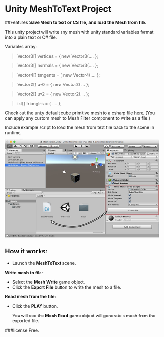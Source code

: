 # Unity MeshToText Project

##Features
**Save Mesh to text or CS file, and load the Mesh from file.**

This unity project will write any mesh with unity standard variables format into a plain text or C# file.

Variables array: 
> Vector3[] vertices = { new Vector3(.... };

> Vector3[] normals = { new Vector3(.... };

> Vector4[] tangents = { new Vector4(.... };

> Vector2[] uv0 = { new Vector2(.... };

> Vector2[] uv2 = { new Vector2(.... };

> int[] triangles = { .... };

Check out the unity default cube primitive mesh to a csharp file [here](https://github.com/michael430/Unity_MeshToText/blob/master/Assets/BakedMeshData.cs).
(You can apply any custom mesh to Mesh Filter component to write as a file.)

Include example script to load the mesh from text file back to the scene in runtime.


![Unity MeshToText Screen Shot](./Unity_MeshToText_Screenshot.jpg)

## How it works:

- Launch the **MeshToText** scene.

**Write mesh to file:**
- Select the **Mesh Write** game object.
- Click the **Export File** button to write the mesh to a file.

**Read mesh from the file:**
- Click the **PLAY** button. 
  
  You will see the **Mesh Read** game object will generate a mesh from the exported file.
  
###license
Free.
